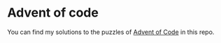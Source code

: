 # Advent of code

You can find my solutions to the puzzles of [Advent of Code](https://adventofcode.com) in this repo.